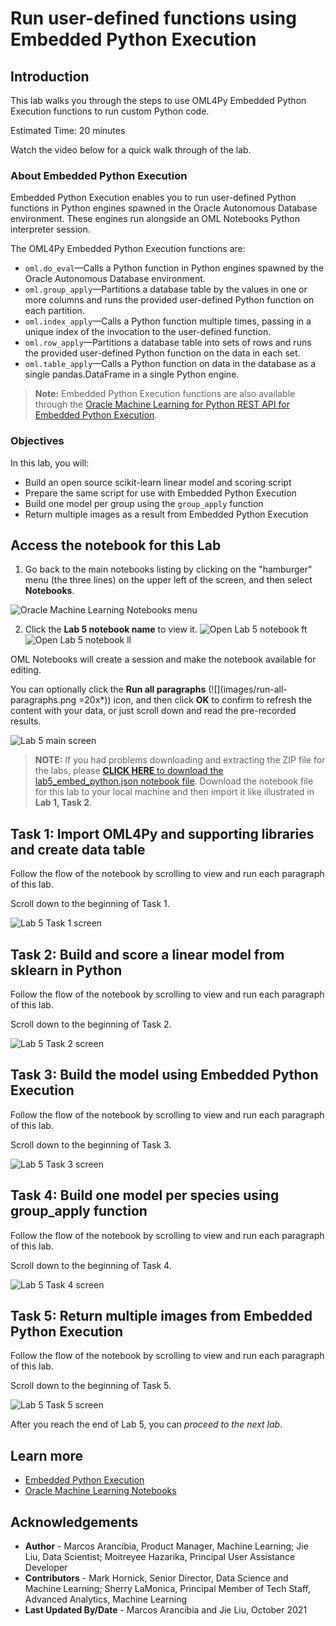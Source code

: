 # Run user-defined functions using Embedded Python Execution

## Introduction

This lab walks you through the steps to use OML4Py Embedded Python Execution functions to run custom Python code.

Estimated Time: 20 minutes

Watch the video below for a quick walk through of the lab.

[](youtube:GbQPDL4eYR8)

### About Embedded Python Execution
Embedded Python Execution enables you to run user-defined Python functions in Python engines spawned in the Oracle Autonomous Database environment. These engines run alongside an OML Notebooks Python interpreter session.

The OML4Py Embedded Python Execution functions are:

* `oml.do_eval`&mdash;Calls a Python function in Python engines spawned by the Oracle Autonomous Database environment.
* `oml.group_apply`&mdash;Partitions a database table by the values in one or more columns and runs the provided user-defined Python function on each partition.
* `oml.index_apply`&mdash;Calls a Python function multiple times, passing in a unique index of the invocation to the user-defined function.
* `oml.row_apply`&mdash;Partitions a database table into sets of rows and runs the provided user-defined Python function on the data in each set.
* `oml.table_apply`&mdash;Calls a Python function on data in the database as a single pandas.DataFrame in a single Python engine.

> **Note:** Embedded Python Execution functions are also available through the [Oracle Machine Learning for Python REST API for Embedded Python Execution](https://docs.oracle.com/en/database/oracle/machine-learning/oml4py/1/mlepe/rest-endpoints.html).

### Objectives

In this lab, you will:
* Build an open source scikit-learn linear model and scoring script
* Prepare the same script for use with Embedded Python Execution
* Build one model per group using the `group_apply` function
* Return multiple images as a result from Embedded Python Execution

## Access the notebook for this Lab

1. Go back to the main notebooks listing by clicking on the "hamburger" menu (the three lines) on the upper left of the screen, and then select **Notebooks**.

 ![Oracle Machine Learning Notebooks menu](images/go-back-to-notebooks.png " ")

2. Click the **Lab 5 notebook name** to view it.
   <if type="freetier">
   ![Open Lab 5 notebook ft](images/click-on-lab5-ft.png " ") </if>
   <if type="livelabs">
   ![Open Lab 5 notebook ll](images/click-on-lab5-ll.png " ") </if>

  OML Notebooks will create a session and make the notebook available for editing.

  You can optionally click the **Run all paragraphs** (![](images/run-all-paragraphs.png =20x*)) icon, and then click **OK** to confirm to refresh the content with your data, or just scroll down and read the pre-recorded results.  
   
  ![Lab 5 main screen](images/lab5-main.png " ")

> **NOTE:** If you had problems downloading and extracting the ZIP file for the labs, please [**CLICK HERE** to download the lab5\_embed\_python.json notebook file](./../notebooks/lab5_embed_python.json?download=1). Download the notebook file for this lab to your local machine and then import it like illustrated in **Lab 1, Task 2**.

## Task 1: Import OML4Py and supporting libraries and create data table

Follow the flow of the notebook by scrolling to view and run each paragraph of this lab.

Scroll down to the beginning of Task 1.

  ![Lab 5 Task 1 screen](images/lab5-task1.png " ")  

## Task 2: Build and score a linear model from sklearn in Python
Follow the flow of the notebook by scrolling to view and run each paragraph of this lab.

Scroll down to the beginning of Task 2.

  ![Lab 5 Task 2 screen](images/lab5-task2.png " ") 

## Task 3: Build the model using Embedded Python Execution
Follow the flow of the notebook by scrolling to view and run each paragraph of this lab.

Scroll down to the beginning of Task 3.

  ![Lab 5 Task 3 screen](images/lab5-task3.png " ") 

## Task 4: Build one model per species using group_apply function
Follow the flow of the notebook by scrolling to view and run each paragraph of this lab.

Scroll down to the beginning of Task 4.

  ![Lab 5 Task 4 screen](images/lab5-task4.png " ") 

## Task 5: Return multiple images from Embedded Python Execution
Follow the flow of the notebook by scrolling to view and run each paragraph of this lab.

Scroll down to the beginning of Task 5.

  ![Lab 5 Task 5 screen](images/lab5-task5.png " ") 

After you reach the end of Lab 5, you can *proceed to the next lab*.

## Learn more

* [Embedded Python Execution](https://docs.oracle.com/en/database/oracle/machine-learning/oml4py/1/mlpug/embedded-python-execution.html#GUID-4FF75B48-6135-4219-A663-AFFBC0F4E9B6)
* [Oracle Machine Learning Notebooks](https://docs.oracle.com/en/database/oracle/machine-learning/oml-notebooks/)


## Acknowledgements
* **Author** - Marcos Arancibia, Product Manager, Machine Learning; Jie Liu, Data Scientist; Moitreyee Hazarika, Principal User Assistance Developer
* **Contributors** -  Mark Hornick, Senior Director, Data Science and Machine Learning; Sherry LaMonica, Principal Member of Tech Staff, Advanced Analytics, Machine Learning
* **Last Updated By/Date** - Marcos Arancibia and Jie Liu, October 2021
